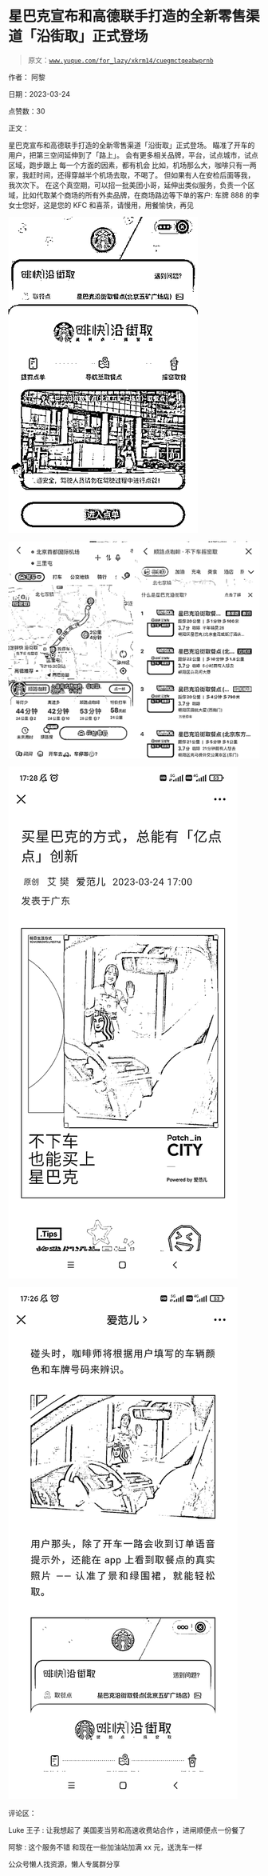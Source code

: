 # 星巴克宣布和高德联手打造的全新零售渠道「沿街取」正式登场

> 原文：[`www.yuque.com/for_lazy/xkrm14/cuegmctqeabwprnb`](https://www.yuque.com/for_lazy/xkrm14/cuegmctqeabwprnb)



作者： 阿黎



日期：2023-03-24



点赞数：30



正文：



星巴克宣布和高德联手打造的全新零售渠道「沿街取」正式登场。 瞄准了开车的用户，把第三空间延伸到了「路上」。 会有更多相关品牌，平台，试点城市，试点区域，跑步跟上 每一个方面的因素，都有机会 比如，机场那么大，咖啡只有一两家，我赶时间，还得穿越半个机场去取，不喝了。 但如果有人在安检后面等我，我次次下。 在这个真空期，可以招一批美团小哥，延伸出类似服务，负责一个区域，比如代取某个商场的所有外卖品牌，在商场路边等下单的客户: 车牌 888 的李女士您好，这是您的 KFC 和喜茶，请慢用，用餐愉快，再见



![](img/05809bc199e8a91d5f6ced641b75afa6.png)  

![](img/f5cc1871493c416f482cac8708c26a5b.png)  

![](img/49997b0286ff6bd1ef3b36ad471f0c24.png)  

![](img/559e132eac6ae12eeb875d0f77f623f5.png)  

评论区：



Luke 王子 : 让我想起了 美国麦当劳和高速收费站合作 ，进闸顺便点一份餐了



阿黎 : 这个服务不错 和现在一些加油站加满 xx 元，送洗车一样



公众号懒人找资源，懒人专属群分享

